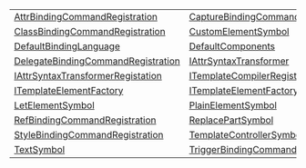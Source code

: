 |                                                                                                                                            |                                                                                                                                              |
| ------------------------------------------------------------------------------------------------------------------------------------------ | -------------------------------------------------------------------------------------------------------------------------------------------- |
| [AttrBindingCommandRegistration](https://hamedfathi.gitbook.io/aurelia-2-doc-api/jit-html/variable/attrbindingcommandregistration)         | [CaptureBindingCommandRegistration](https://hamedfathi.gitbook.io/aurelia-2-doc-api/jit-html/variable/capturebindingcommandregistration)     |
| [ClassBindingCommandRegistration](https://hamedfathi.gitbook.io/aurelia-2-doc-api/jit-html/variable/classbindingcommandregistration)       | [CustomElementSymbol](https://hamedfathi.gitbook.io/aurelia-2-doc-api/jit-html/variable/customelementsymbol)                                 |
| [DefaultBindingLanguage](https://hamedfathi.gitbook.io/aurelia-2-doc-api/jit-html/variable/defaultbindinglanguage)                         | [DefaultComponents](https://hamedfathi.gitbook.io/aurelia-2-doc-api/jit-html/variable/defaultcomponents)                                     |
| [DelegateBindingCommandRegistration](https://hamedfathi.gitbook.io/aurelia-2-doc-api/jit-html/variable/delegatebindingcommandregistration) | [IAttrSyntaxTransformer](https://hamedfathi.gitbook.io/aurelia-2-doc-api/jit-html/variable/iattrsyntaxtransformer)                           |
| [IAttrSyntaxTransformerRegistation](https://hamedfathi.gitbook.io/aurelia-2-doc-api/jit-html/variable/iattrsyntaxtransformerregistation)   | [ITemplateCompilerRegistration](https://hamedfathi.gitbook.io/aurelia-2-doc-api/jit-html/variable/itemplatecompilerregistration)             |
| [ITemplateElementFactory](https://hamedfathi.gitbook.io/aurelia-2-doc-api/jit-html/variable/itemplateelementfactory)                       | [ITemplateElementFactoryRegistration](https://hamedfathi.gitbook.io/aurelia-2-doc-api/jit-html/variable/itemplateelementfactoryregistration) |
| [LetElementSymbol](https://hamedfathi.gitbook.io/aurelia-2-doc-api/jit-html/variable/letelementsymbol)                                     | [PlainElementSymbol](https://hamedfathi.gitbook.io/aurelia-2-doc-api/jit-html/variable/plainelementsymbol)                                   |
| [RefBindingCommandRegistration](https://hamedfathi.gitbook.io/aurelia-2-doc-api/jit-html/variable/refbindingcommandregistration)           | [ReplacePartSymbol](https://hamedfathi.gitbook.io/aurelia-2-doc-api/jit-html/variable/replacepartsymbol)                                     |
| [StyleBindingCommandRegistration](https://hamedfathi.gitbook.io/aurelia-2-doc-api/jit-html/variable/stylebindingcommandregistration)       | [TemplateControllerSymbol](https://hamedfathi.gitbook.io/aurelia-2-doc-api/jit-html/variable/templatecontrollersymbol)                       |
| [TextSymbol](https://hamedfathi.gitbook.io/aurelia-2-doc-api/jit-html/variable/textsymbol)                                                 | [TriggerBindingCommandRegistration](https://hamedfathi.gitbook.io/aurelia-2-doc-api/jit-html/variable/triggerbindingcommandregistration)     |